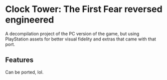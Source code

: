 # Clock Tower: The First Fear reversed engineered
A decompilation project of the PC version of the game, but using PlayStation assets for better visual fidelity and extras that came with that port.

## Features
Can be ported, lol.
